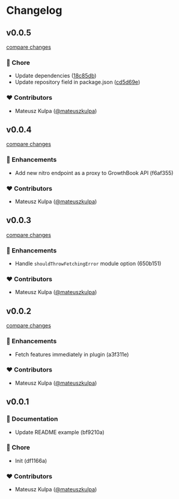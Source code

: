 # Changelog


## v0.0.5

[compare changes](https://github.com/mateuszkulpa/nuxt-growthbook/compare/v0.0.4...v0.0.5)

### 🏡 Chore

- Update dependencies ([18c85db](https://github.com/mateuszkulpa/nuxt-growthbook/commit/18c85db))
- Update repository field in package.json ([cd5d69e](https://github.com/mateuszkulpa/nuxt-growthbook/commit/cd5d69e))

### ❤️ Contributors

- Mateusz Kulpa ([@mateuszkulpa](http://github.com/mateuszkulpa))

## v0.0.4

[compare changes](https://undefined/undefined/compare/v0.0.3...v0.0.4)

### 🚀 Enhancements

- Add new nitro endpoint as a proxy to GrowthBook API (f6af355)

### ❤️  Contributors

- Mateusz Kulpa ([@mateuszkulpa](http://github.com/mateuszkulpa))

## v0.0.3

[compare changes](https://undefined/undefined/compare/v0.0.2...v0.0.3)

### 🚀 Enhancements

- Handle `shouldThrowFetchingError` module option (650b151)

### ❤️  Contributors

- Mateusz Kulpa ([@mateuszkulpa](http://github.com/mateuszkulpa))

## v0.0.2

[compare changes](https://undefined/undefined/compare/v0.0.1...v0.0.2)

### 🚀 Enhancements

- Fetch features immediately in plugin (a3f311e)

### ❤️  Contributors

- Mateusz Kulpa ([@mateuszkulpa](http://github.com/mateuszkulpa))

## v0.0.1


### 📖 Documentation

- Update README example (bf9210a)

### 🏡 Chore

- Init (df1166a)

### ❤️  Contributors

- Mateusz Kulpa ([@mateuszkulpa](http://github.com/mateuszkulpa))

